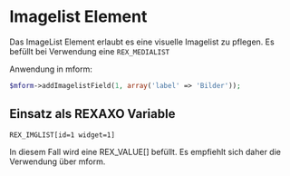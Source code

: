 # Imagelist Element

Das ImageList Element erlaubt es eine visuelle Imagelist zu pflegen. Es befüllt bei Verwendung eine `REX_MEDIALIST`   

Anwendung in mform: 

```php
$mform->addImagelistField(1, array('label' => 'Bilder'));
```

## Einsatz als REXAXO Variable

`REX_IMGLIST[id=1 widget=1] `

In diesem Fall wird eine REX_VALUE[] befüllt. Es empfiehlt sich daher die Verwendung über mform. 
